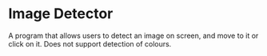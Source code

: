 # Image Detector
A program that allows users to detect an image on screen, and move to it or click on it.
Does not support detection of colours.
